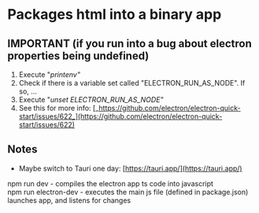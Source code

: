 # Packages html into a binary app

## IMPORTANT (if you run into a bug about electron properties being undefined)

1.  Execute "_printenv"_
2.  Check if there is a variable set called "ELECTRON_RUN_AS_NODE". If so, ...
3.  Execute "_unset ELECTRON_RUN_AS_NODE"_
4.  See this for more info: [_https://github.com/electron/electron-quick-start/issues/622_](https://github.com/electron/electron-quick-start/issues/622)

## Notes

- Maybe switch to Tauri one day: [https://tauri.app/](https://tauri.app/)

npm run dev - compiles the electron app ts code into javascript  
npm run electron-dev - executes the main js file (defined in package.json) launches app, and listens for changes
